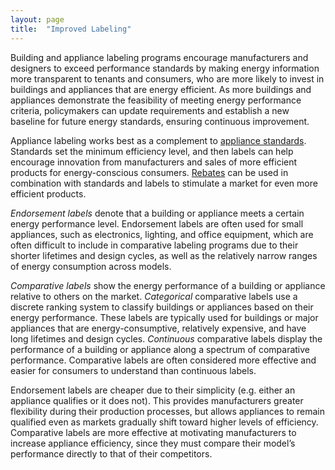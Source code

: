 ```yaml
---
layout: page
title:  "Improved Labeling"
---
```

Building and appliance labeling programs encourage manufacturers and designers to exceed performance standards by making energy information more transparent to tenants and consumers, who are more likely to invest in buildings and appliances that are energy efficient.  As more buildings and appliances demonstrate the feasibility of meeting energy performance criteria, policymakers can update requirements and establish a new baseline for future energy standards, ensuring continuous improvement.

Appliance labeling works best as a complement to [appliance standards](building-energy-efficiency-standards.html).  Standards set the minimum efficiency level, and then labels can help encourage innovation from manufacturers and sales of more efficient products for energy-conscious consumers.  [Rebates](rebate-for-efficient-products.html) can be used in combination with standards and labels to stimulate a market for even more efficient products.

*Endorsement labels* denote that a building or appliance meets a certain energy performance level.  Endorsement labels are often used for small appliances, such as electronics, lighting, and office equipment, which are often difficult to include in comparative labeling programs due to their shorter lifetimes and design cycles, as well as the relatively narrow ranges of energy consumption across models.

*Comparative labels* show the energy performance of a building or appliance relative to others on the market.  *Categorical* comparative labels use a discrete ranking system to classify buildings or appliances based on their energy performance.  These labels are typically used for buildings or major appliances that are energy-consumptive, relatively expensive, and have long lifetimes and design cycles.  *Continuous* comparative labels display the performance of a building or appliance along a spectrum of comparative performance.  Comparative labels are often considered more effective and easier for consumers to understand than continuous labels. 

Endorsement labels are cheaper due to their simplicity (e.g. either an appliance qualifies or it does not).  This provides manufacturers greater flexibility during their production processes, but allows appliances to remain qualified even as markets gradually shift toward higher levels of efficiency.  Comparative labels are more effective at motivating manufacturers to increase appliance efficiency, since they must compare their model’s performance directly to that of their competitors.

